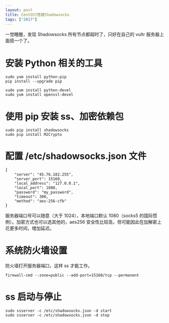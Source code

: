 ```yaml
---
layout: post
title: CentOS7搭建Shadowsocks
tags: ["2017"]
---
```


一觉睡醒，发现 Shadowsocks 所有节点都超时了，只好在自己的 vultr 服务器上面搭一个了。

# 安装 Python 相关的工具

```
sudo yum install python-pip
pip install --upgrade pip

sudo yum install python-devel
sudo yum install openssl-devel
```

# 使用 pip 安装 ss、加密依赖包

```
sudo pip install shadowsocks
sudo pip install M2Crypto
```

# 配置 /etc/shadowsocks.json 文件

```
{
    "server": "45.76.182.255",
    "server_port": 15160,
    "local_address": "127.0.0.1",
    "local_port": 1080,
    "password": "my_password",
    "timeout": 300,
    "method": "aes-256-cfb"
}
```

服务器端口号可以随意（大于 1024），本地端口默认 1080（socks5 的国际惯例）。加密方式也可以选其他的，aes256 安全性比较高，但可能因此在加解密上花更多时间，增加延迟。

# 系统防火墙设置

防火墙打开服务器端口，这样 ss 才能工作。

```
firewall-cmd --zone=public --add-port=15160/tcp --permanent
```

# ss 启动与停止

```
sudo ssserver -c /etc/shadowsocks.json -d start
sudo ssserver -c /etc/shadowsocks.json -d stop
```
